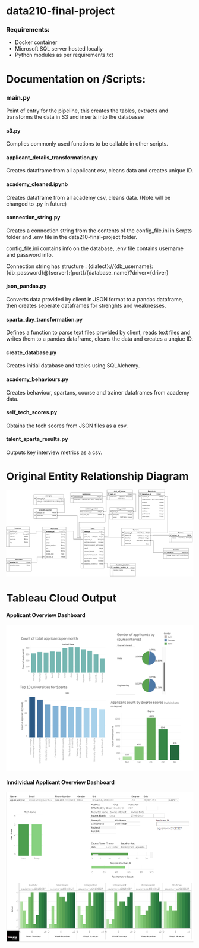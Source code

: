 # data210-final-project

### Requirements:
  - Docker container 
  - Microsoft SQL server hosted locally
  - Python modules as per requirements.txt

# Documentation on /Scripts:

### main.py
Point of entry for the pipeline, this creates the tables, extracts and transforms the data in S3 and inserts into the databasee

#### s3.py
Complies commonly used functions to be callable in other scripts.

#### applicant_details_transformation.py
Creates dataframe from all applicant csv, cleans data and creates unique ID.

#### academy_cleaned.ipynb
Creates dataframe from all academy csv, cleans data. (Note:will be changed to .py in future)

#### connection_string.py
Creates a connection string from the contents of the config_file.ini in Scrpts folder and .env file in the data210-final-project folder.

config_file.ini contains info on the database, .env file contains username and password info.

Connection string has structure : {dialect}://{db_username}:{db_password}@{server}:{port}/{database_name}?driver={driver}

#### json_pandas.py
Converts data provided by client in JSON format to a pandas dataframe, then creates seperate dataframes for strenghts and weaknesses.

#### sparta_day_transformation.py
Defines a function to parse text files provided by client, reads text files and writes them to a pandas dataframe, cleans the data and creates a unqiue ID. 

#### create_database.py
Creates initial database and tables using SQLAlchemy.

#### academy_behaviours.py
Creates behaviour, spartans, course and trainer dataframes from academy data.

#### self_tech_scores.py
Obtains the tech scores from JSON files as a csv.

#### talent_sparta_results.py
Outputs key interview metrics as a csv.

# Original Entity Relationship Diagram

![alt text](https://github.com/Data210/data210-final-project/blob/bcde497a5d88bd809fb81ca5c724d9f70e3f3be8/Viz/original_erd.png?raw=true)

# Tableau Cloud Output 

#### Applicant Overview Dashboard 

![alt text](https://github.com/Data210/data210-final-project/blob/fe579e507d969f2cf8b52c38f5c0a79d2e56a499/Viz/Sparta_Applicant_Dashbaord_Overview.png?raw=true)

#### Inndividual Applicant Overview Dashboard 

![alt text](https://github.com/Data210/data210-final-project/blob/fe579e507d969f2cf8b52c38f5c0a79d2e56a499/Viz/MicrosoftTeams-image%20(1).png?raw=true)
